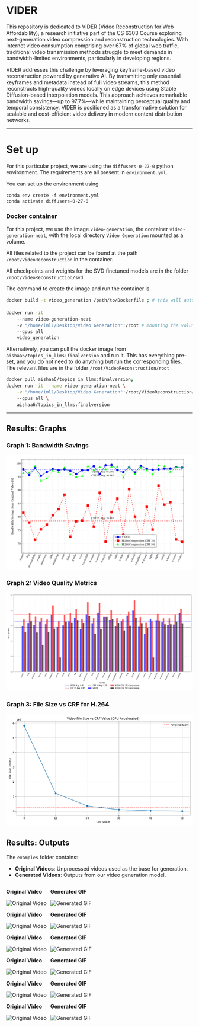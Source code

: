 # VIDER

This repository is dedicated to VIDER (Video Reconstruction for Web Affordability), a research initiative part of the CS 6303 Course exploring next-generation video compression and reconstruction technologies. With internet video consumption comprising over 67% of global web traffic, traditional video transmission methods struggle to meet demands in bandwidth-limited environments, particularly in developing regions.

VIDER addresses this challenge by leveraging keyframe-based video reconstruction powered by generative AI. By transmitting only essential keyframes and metadata instead of full video streams, this method reconstructs high-quality videos locally on edge devices using Stable Diffusion-based interpolation models. This approach achieves remarkable bandwidth savings—up to 97.7%—while maintaining perceptual quality and temporal consistency. VIDER is positioned as a transformative solution for scalable and cost-efficient video delivery in modern content distribution networks.

---

# Set up

For this particular project, we are using the `diffusers-0-27-0` python environment. The requirements are all present in `environment.yml`.

You can set up the environment using

```
conda env create -f environment.yml
conda activate diffusers-0-27-0
```

### Docker container

For this project, we use the image `video-generation`, the container `video-generation-neat`, with the local directory `Video Generation` mounted as a volume.

All files related to the project can be found at the path `/root/VideoReconstruction` in the container.

All checkpoints and weights for the SVD finetuned models are in the folder `/root/VideoReconstruction/svd`

The command to create the image and run the container is

```bash
docker build -t video_generation /path/to/Dockerfile ; # this will automaticaly set up the necessary envs

docker run -it
    --name video-generation-neat
    -v "/home/iml1/Desktop/Video Generation":/root # mounting the volume is optional
    --gpus all
    video_generation
```

Alternatively, you can pull the docker image from `aishaa6/topics_in_llms:finalversion` and run it. This has everything pre-set, and you do not need to do anything but run the corresponding files. The relevant files are in the folder `/root/VideoReconstruction/root`

```bash
docker pull aishaa6/topics_in_llms:finalversion;
docker run -it --name video-generation-neat \
    -v "/home/iml1/Desktop/Video Generation":/root/VideoReconstruction/root \ # mounting the volume is optional
    --gpus all \
    aishaa6/topics_in_llms:finalversion

```

---

## Results: Graphs

### Graph 1: Bandwidth Savings

![Graph 1](graphs/bandwidth_savings.png)

### Graph 2: Video Quality Metrics

![Graph 2](graphs/visil_comp.png)

### Graph 3: File Size vs CRF for H.264

![Graph 3](graphs/compression_analysis.png)

## Results: Outputs

The `examples` folder contains:

- **Original Videos**: Unprocessed videos used as the base for generation.
- **Generated Videos**: Outputs from our video generation model.

<div style="display: flex; gap: 10px;">
  <div>
    <p><strong>Original Video</strong></p>
    <img src="https://aisha630.github.io/vid-gen/examples/original_gifs/clouds.gif" alt="Original Video" width="320">
  </div>
  <div>
    <p><strong>Generated GIF</strong></p>
    <img src="https://aisha630.github.io/vid-gen/examples/generated_gifs/clouds_interpolated.gif" alt="Generated GIF" width="320">
  </div>
</div>
<div style="display: flex; gap: 10px;">
  <div>
    <p><strong>Original Video</strong></p>
    <img src="https://aisha630.github.io/vid-gen/examples/original_gifs/motorway.gif" alt="Original Video" width="320">
  </div>
  <div>
    <p><strong>Generated GIF</strong></p>
    <img src="https://aisha630.github.io/vid-gen/examples/generated_gifs/motorway_interpolated.gif" alt="Generated GIF" width="320">
  </div>
</div>
<div style="display: flex; gap: 10px;">
  <div>
    <p><strong>Original Video</strong></p>
    <img src="https://aisha630.github.io/vid-gen/examples/original_gifs/waterfall.gif" alt="Original Video" width="320">
  </div>
  <div>
    <p><strong>Generated GIF</strong></p>
    <img src="https://aisha630.github.io/vid-gen/examples/generated_gifs/waterfall_interpolated.gif" alt="Generated GIF" width="320">
  </div>
</div>
<div style="display: flex; gap: 10px;">
  <div>
    <p><strong>Original Video</strong></p>
    <img src="https://aisha630.github.io/vid-gen/examples/original_gifs/waterwavestrim.gif" alt="Original Video" width="320">
  </div>
  <div>
    <p><strong>Generated GIF</strong></p>
    <img src="https://aisha630.github.io/vid-gen/examples/generated_gifs/waterwavestrim_interpolated.gif" alt="Generated GIF" width="320">
  </div>
</div>
<div style="display: flex; gap: 10px;">
  <div>
    <p><strong>Original Video</strong></p>
    <img src="https://aisha630.github.io/vid-gen/examples/original_gifs/cliffwater.gif" alt="Original Video" width="320">
  </div>
  <div>
    <p><strong>Generated GIF</strong></p>
    <img src="https://aisha630.github.io/vid-gen/examples/generated_gifs/cliffwater_interpolated.gif" alt="Generated GIF" width="320">
  </div>
</div>
<div style="display: flex; gap: 10px;">
  <div>
    <p><strong>Original Video</strong></p>
    <img src="https://aisha630.github.io/vid-gen/examples/original_gifs/wavescrash.gif" alt="Original Video" width="320">
  </div>
  <div>
    <p><strong>Generated GIF</strong></p>
    <img src="https://aisha630.github.io/vid-gen/examples/generated_gifs/wavescrash_interpolated.gif" alt="Generated GIF" width="320">
  </div>
</div>